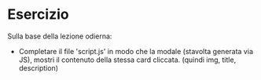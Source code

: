 # Esercizio

Sulla base della lezione odierna:

- Completare il file 'script.js' in modo che la modale (stavolta generata via JS), mostri il contenuto della stessa card cliccata. (quindi img, title, description)